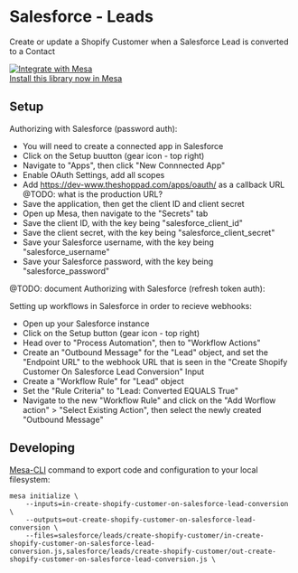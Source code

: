 # Salesforce - Leads
Create or update a Shopify Customer when a Salesforce Lead is converted to a Contact

[![Integrate with Mesa](https://www.getmesa.com/images/integrate.png)<br>Install this library now in Mesa](https://getmesa.com/install/shoppad/mesa-recipes/salesforce/leads/create-shopify-customer)

## Setup

Authorizing with Salesforce (password auth):
- You will need to create a connected app in Salesforce
- Click on the Setup buutton (gear icon - top right)
- Navigate to "Apps", then click "New Connnected App"
- Enable OAuth Settings, add all scopes
- Add https://dev-www.theshoppad.com/apps/oauth/ as a callback URL @TODO: what is the production URL?
- Save the application, then get the client ID and client secret
- Open up Mesa, then navigate to the "Secrets" tab
- Save the client ID, with the key being "salesforce_client_id"
- Save the client secret, with the key being "salesforce_client_secret"
- Save your Salesforce username, with the key being "salesforce_username"
- Save your Salesforce password, with the key being "salesforce_password"

@TODO: document Authorizing with Salesforce (refresh token auth):

Setting up workflows in Salesforce in order to recieve webhooks:
- Open up your Salesforce instance
- Click on the Setup button (gear icon - top right)
- Head over to "Process Automation", then to "Workflow Actions"
- Create an "Outbound Message" for the "Lead" object, and set the "Endpoint URL" to the webhook URL that is seen in the "Create Shopify Customer On Salesforce Lead Conversion" Input
- Create a "Workflow Rule" for "Lead" object
- Set the "Rule Criteria" to "Lead: Converted EQUALS True"
- Navigate to the new "Workflow Rule" and click on the "Add Worflow action" > "Select Existing Action", then select the newly created "Outbound Message"

## Developing 
[Mesa-CLI](https://developers.getmesa.com/cli) command to export code and configuration to your local filesystem:

```
mesa initialize \
    --inputs=in-create-shopify-customer-on-salesforce-lead-conversion \
    --outputs=out-create-shopify-customer-on-salesforce-lead-conversion \
    --files=salesforce/leads/create-shopify-customer/in-create-shopify-customer-on-salesforce-lead-conversion.js,salesforce/leads/create-shopify-customer/out-create-shopify-customer-on-salesforce-lead-conversion.js \
```